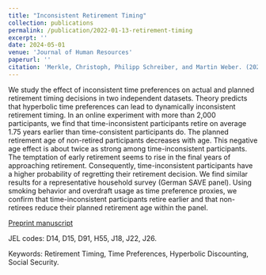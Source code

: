 ```yaml
---
title: "Inconsistent Retirement Timing"
collection: publications
permalink: /publication/2022-01-13-retirement-timing
excerpt: ''
date: 2024-05-01
venue: 'Journal of Human Resources'
paperurl: ''
citation: 'Merkle, Christoph, Philipp Schreiber, and Martin Weber. (2022). &quot;Inconsistent Retirement Timing.&quot; <i>Journal of Human Resources</i>, 59(3), 929-974.'
---
```

We study the effect of inconsistent time preferences on actual and planned retirement timing decisions in two independent datasets. Theory predicts that hyperbolic time preferences can lead to dynamically inconsistent retirement timing. In an online experiment with more than 2,000 participants, we find that time-inconsistent participants retire on average 1.75 years earlier than time-consistent participants do. The planned retirement age of non-retired participants decreases with age. This negative age effect is about twice as strong among time-inconsistent participants. The temptation of early retirement seems to rise in the final years of approaching retirement. Consequently, time-inconsistent participants have a higher probability of regretting their retirement decision. We find similar results for a representative household survey (German SAVE panel). Using smoking behavior and overdraft usage as time preference proxies, we confirm that time-inconsistent participants retire earlier and that non-retirees reduce their planned retirement age within the panel.

[Preprint manuscript](http://jhr.uwpress.org/content/early/2022/01/04/jhr.0920-11215R2.abstract)

JEL codes: D14, D15, D91, H55, J18, J22, J26.

Keywords: Retirement Timing, Time Preferences, Hyperbolic Discounting, Social Security.


